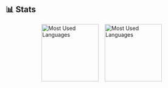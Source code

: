 <!--
**ValiantWolf/ValiantWolf** is a ✨ _special_ ✨ repository because its `README.md` (this file) appears on your GitHub profile.

Here are some ideas to get you started:

- 🔭 I’m currently working on ...
- 🌱 I’m currently learning ...
- 👯 I’m looking to collaborate on ...
- 🤔 I’m looking for help with ...
- 💬 Ask me about ...
- 📫 How to reach me: ...
- 😄 Pronouns: ...
- ⚡ Fun fact: ...
-->

## 📊 Stats

<!-- <div style="display: flex; flex-direction: row; gap: 1rem; flex-wrap: wrap;">
  <div style="flex: 1;">
    <img src="https://github-readme-stats.vercel.app/api?username=ValiantWolf&count_private=true&show_icons=true&hide=stars&theme=tokyonight" alt="ValiantWolf's GitHub Stats">
  </div>
  <div style="flex: 1;">
    <img src="https://github-readme-stats.vercel.app/api/top-langs/?username=ValiantWolf&layout=compact&theme=tokyonight" alt="Most Used Languages">
  </div>
</div> -->

<!-- <table style="border-collapse: collapse;">
  <tr>
    <td>
      <img src="https://github-readme-stats.vercel.app/api?username=ValiantWolf&count_private=true&show_icons=true&hide=stars&theme=tokyonight" alt="ValiantWolf's GitHub Stats" height="200">
    </td>
    <td>
      <img src="https://github-readme-stats.vercel.app/api/top-langs/?username=ValiantWolf&layout=compact&theme=tokyonight" alt="Most Used Languages" height="200">
    </td>
  </tr>
</table> -->

<div style="display: flex; flex-direction: row; flex-wrap: wrap; justify-content: center; align-items: center; gap: 1rem;">

   <picture>
      <source media="(prefers-color-scheme: dark)" srcset="https://github-readme-stats.vercel.app/api?username=ValiantWolf&count_private=true&show_icons=true&hide=stars&theme=tokyonight">
      <img alt="Most Used Languages" src="https://github-readme-stats.vercel.app/api?username=ValiantWolf&count_private=true&show_icons=true&hide=stars&theme=buefy" height=150>
   </picture>

   <picture>
      <source media="(prefers-color-scheme: dark)" srcset="https://github-readme-stats.vercel.app/api/top-langs/?username=ValiantWolf&layout=compact&theme=tokyonight">
      <img alt="Most Used Languages" src="https://github-readme-stats.vercel.app/api/top-langs/?username=ValiantWolf&layout=compact&theme=buefy" height=150>
   </picture>
</div>
